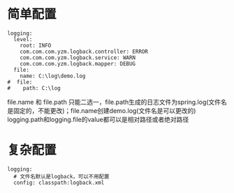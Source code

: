 # 简单配置
```text
logging:
  level:
    root: INFO
    com.com.com.yzm.logback.controller: ERROR
    com.com.com.yzm.logback.service: WARN
    com.com.com.yzm.logback.mapper: DEBUG
  file:
    name: C:\log\demo.log
#  file:
#    path: C:\log
```
file.name 和 file.path 只能二选一，file.path生成的日志文件为spring.log(文件名是固定的，不能更改)；file.name创建demo.log(文件名是可以更改的)
logging.path和logging.file的value都可以是相对路径或者绝对路径

# 复杂配置
```text
logging:
  # 文件名默认是logback，可以不用配置
  config: classpath:logback.xml
```